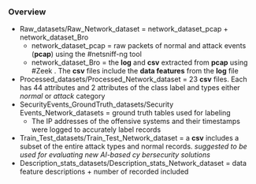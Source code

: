 ### Overview
- Raw_datasets/Raw_Network_dataset = network_dataset_pcap + network_dataset_Bro
	- network_dataset_pcap = raw packets of normal and attack events (**pcap**) using the #netsniff-ng tool
	- network_dataset_Bro = the **log** and **csv** extracted from **pcap** using #Zeek . The **csv** files include the **data features** from the **log** file 
- Processed_datasets/Processed_Network_dataset = 23 **csv** files. Each has 44 attributes and 2 attributes of the class label and types either *normal* or *attack* category
- SecurityEvents_GroundTruth_datasets/Security Events_Network_datasets = ground truth tables used for labeling
	- The IP addresses of the offensive systems and their timestamps were logged to accurately label records
- Train_Test_datasets/Train_Test_Network_dataset = a **csv** includes a subset of the entire attack types and normal records. *suggested to be used for evaluating new AI-based cy bersecurity solutions*
- Description_stats_datasets/Description_stats_Network_dataset = data feature descriptions + number of recorded included